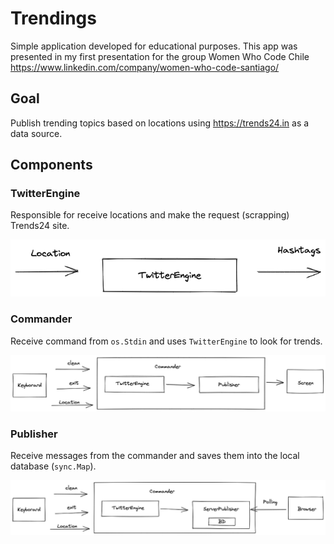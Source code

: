 # Trendings

Simple application developed for educational purposes. This app was presented in my 
first presentation for the group Women Who Code Chile https://www.linkedin.com/company/women-who-code-santiago/

## Goal

Publish trending topics based on locations using https://trends24.in as a data source.

## Components

### TwitterEngine

Responsible for receive locations and make the request (scrapping) Trends24 site.

![TwitterEngine](./resources/twitter-engine.png)

### Commander

Receive command from `os.Stdin` and uses `TwitterEngine` to look for trends.

![Commander](./resources/commander.png)

### Publisher

Receive messages from the commander and saves them into the local database (`sync.Map`).

![Server](./resources/server.png)
